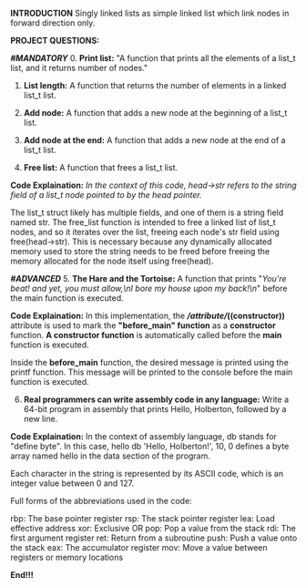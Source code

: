 **INTRODUCTION**
Singly linked lists as simple linked list which link nodes in forward direction only.

**PROJECT QUESTIONS:**

***#MANDATORY***
0. **Print list:**
"A function that prints all the elements of a list_t list, and it returns number of nodes."

1. **List length:**
A function that returns the number of elements in a linked list_t list.

2. **Add node:**
A function that adds a new node at the beginning of a list_t list.

3. **Add node at the end:**
A function that adds a new node at the end of a list_t list.

4. **Free list:**
A function that frees a list_t list.

**Code Explaination:**
*In the context of this code, head->str refers to the string field of a list_t node pointed to by the head pointer.*

The list_t struct likely has multiple fields, and one of them is a string field named str.
The free_list function is intended to free a linked list of list_t nodes,
and so it iterates over the list, freeing each node's str field using free(head->str).
This is necessary because any dynamically allocated memory used to store the string needs to be freed before freeing the memory allocated for the node itself using free(head).

***#ADVANCED***
5. **The Hare and the Tortoise:**
A function that prints "*You're beat! and yet, you must allow,\nI bore my house upon my back!\n*" before the main function is executed.

**Code Explaination:**
In this implementation, the **_/_attribute_/_((constructor))** attribute is used to mark the **"before_main" function** as a **constructor** function.
**A constructor function** is automatically called before the **main** function is executed.

Inside the **before_main** function, the desired message is printed using the printf function.
This message will be printed to the console before the main function is executed.

6. **Real programmers can write assembly code in any language:**
Write a 64-bit program in assembly that prints Hello, Holberton, followed by a new line.

**Code Explaination:**
In the context of assembly language, db stands for "define byte". In this case, hello db 'Hello, Holberton!', 10, 0 defines a byte array named hello in the data section of the program.

Each character in the string is represented by its ASCII code, which is an integer value between 0 and 127.

Full forms of the abbreviations used in the code:

rbp: The base pointer register
rsp: The stack pointer register
lea: Load effective address
xor: Exclusive OR
pop: Pop a value from the stack
rdi: The first argument register
ret: Return from a subroutine
push: Push a value onto the stack
eax: The accumulator register
mov: Move a value between registers or memory locations

**********End!!!**********
